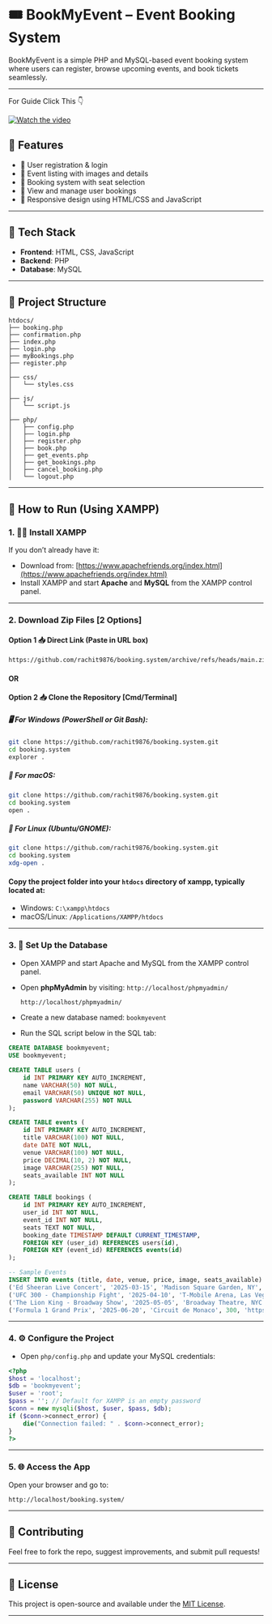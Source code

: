 # 🎟️ BookMyEvent – Event Booking System

BookMyEvent is a simple PHP and MySQL-based event booking system where users can register, browse upcoming events, and book tickets seamlessly.

---
For Guide Click This 👇

[![Watch the video](https://img.youtube.com/vi/Ucmay1b0Jmg/0.jpg)](https://www.youtube.com/watch?v=Ucmay1b0Jmg)

## 🚀 Features

- 🔐 User registration & login  
- 📅 Event listing with images and details  
- 🎫 Booking system with seat selection  
- 🧾 View and manage user bookings  
- 📱 Responsive design using HTML/CSS and JavaScript  

---

## 🧰 Tech Stack

- **Frontend**: HTML, CSS, JavaScript  
- **Backend**: PHP  
- **Database**: MySQL  

---

## 📂 Project Structure

```
htdocs/
├── booking.php
├── confirmation.php
├── index.php
├── login.php
├── myBookings.php
├── register.php
│
├── css/
│   └── styles.css
│
├── js/
│   └── script.js
│
├── php/
│   ├── config.php
│   ├── login.php
│   ├── register.php
│   ├── book.php
│   ├── get_events.php
│   ├── get_bookings.php
│   ├── cancel_booking.php
│   └── logout.php
```

---

## 💾 How to Run (Using XAMPP)

### 1. 🧑‍💻 Install XAMPP

If you don’t already have it:

- Download from: [https://www.apachefriends.org/index.html](https://www.apachefriends.org/index.html)
- Install XAMPP and start **Apache** and **MySQL** from the XAMPP control panel.

---

### 2. Download Zip Files [2 Options]
#### Option 1 📥 Direct Link (Paste in URL box)
```bash
https://github.com/rachit9876/booking.system/archive/refs/heads/main.zip
```
#### OR
#### Option 2 📥 Clone the Repository [Cmd/Terminal]

##### 🖥️ For **Windows** (PowerShell or Git Bash):
```bash
git clone https://github.com/rachit9876/booking.system.git
cd booking.system
explorer .
```

##### 🍎 For **macOS**:
```bash
git clone https://github.com/rachit9876/booking.system.git
cd booking.system
open .
```

##### 🐧 For **Linux** (Ubuntu/GNOME):
```bash
git clone https://github.com/rachit9876/booking.system.git
cd booking.system
xdg-open .
```


#### Copy the project folder into your `htdocs` directory of xampp, typically located at:

- Windows: `C:\xampp\htdocs`
- macOS/Linux: `/Applications/XAMPP/htdocs`

---

### 3. 🧱 Set Up the Database

- Open XAMPP and start Apache and MySQL from the XAMPP control panel.
- Open **phpMyAdmin** by visiting: `http://localhost/phpmyadmin/`
  
  ```bash
  http://localhost/phpmyadmin/
  ```
- Create a new database named: `bookmyevent`
- Run the SQL script below in the SQL tab:

```sql
CREATE DATABASE bookmyevent;
USE bookmyevent;

CREATE TABLE users (
    id INT PRIMARY KEY AUTO_INCREMENT,
    name VARCHAR(50) NOT NULL,
    email VARCHAR(50) UNIQUE NOT NULL,
    password VARCHAR(255) NOT NULL
);

CREATE TABLE events (
    id INT PRIMARY KEY AUTO_INCREMENT,
    title VARCHAR(100) NOT NULL,
    date DATE NOT NULL,
    venue VARCHAR(100) NOT NULL,
    price DECIMAL(10, 2) NOT NULL,
    image VARCHAR(255) NOT NULL,
    seats_available INT NOT NULL
);

CREATE TABLE bookings (
    id INT PRIMARY KEY AUTO_INCREMENT,
    user_id INT NOT NULL,
    event_id INT NOT NULL,
    seats TEXT NOT NULL,
    booking_date TIMESTAMP DEFAULT CURRENT_TIMESTAMP,
    FOREIGN KEY (user_id) REFERENCES users(id),
    FOREIGN KEY (event_id) REFERENCES events(id)
);

-- Sample Events
INSERT INTO events (title, date, venue, price, image, seats_available) VALUES
('Ed Sheeran Live Concert', '2025-03-15', 'Madison Square Garden, NY', 120, 'https://i.postimg.cc/NGVqXswf/97b67038-f926-4676-be88-ebf94cb5c7d5-1802151-TABLET-LANDSCAPE-LARGE-16-9.webp', 100),
('UFC 300 - Championship Fight', '2025-04-10', 'T-Mobile Arena, Las Vegas', 250, 'https://i.postimg.cc/c4bbjXJx/OIP.jpg', 50),
('The Lion King - Broadway Show', '2025-05-05', 'Broadway Theatre, NYC', 80, 'https://i.postimg.cc/sxS4N9HX/image.jpg', 200),
('Formula 1 Grand Prix', '2025-06-20', 'Circuit de Monaco', 300, 'https://i.postimg.cc/XJ55jNf1/OIP.jpg', 500);
```

---

### 4. ⚙️ Configure the Project

- Open `php/config.php` and update your MySQL credentials:

```php
<?php
$host = 'localhost';
$db = 'bookmyevent';
$user = 'root';
$pass = ''; // Default for XAMPP is an empty password
$conn = new mysqli($host, $user, $pass, $db);
if ($conn->connect_error) {
    die("Connection failed: " . $conn->connect_error);
}
?>
```

---

### 5. 🌐 Access the App

Open your browser and go to:

```
http://localhost/booking.system/
```

---

## 🙌 Contributing

Feel free to fork the repo, suggest improvements, and submit pull requests!

---

## 📜 License

This project is open-source and available under the [MIT License](LICENSE).

---
